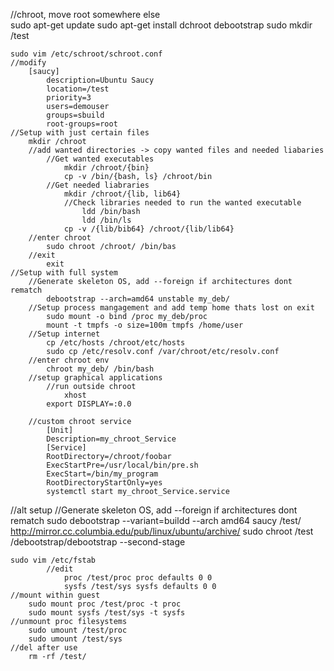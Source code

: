 //chroot, move root somewhere else	
	sudo apt-get update
	sudo apt-get install dchroot debootstrap
	sudo mkdir /test

	sudo vim /etc/schroot/schroot.conf
	//modify
		[saucy]
			description=Ubuntu Saucy
			location=/test
			priority=3
			users=demouser
			groups=sbuild
			root-groups=root
	//Setup with just certain files
		mkdir /chroot
		//add wanted directories -> copy wanted files and needed liabaries
			//Get wanted executables
				mkdir /chroot/{bin}
				cp -v /bin/{bash, ls} /chroot/bin
			//Get needed liabraries	
				mkdir /chroot/{lib, lib64}
				//Check libraries needed to run the wanted executable
					ldd /bin/bash
					ldd /bin/ls
				cp -v /{lib/bib64} /chroot/{lib/lib64}
		//enter chroot
			sudo chroot /chroot/ /bin/bas
		//exit
			exit	
	//Setup with full system 
		//Generate skeleton OS, add --foreign if architectures dont rematch
			debootstrap --arch=amd64 unstable my_deb/
		//Setup process mangagement and add temp home thats lost on exit
			sudo mount -o bind /proc my_deb/proc
			mount -t tmpfs -o size=100m tmpfs /home/user
		//Setup internet
			cp /etc/hosts /chroot/etc/hosts
			sudo cp /etc/resolv.conf /var/chroot/etc/resolv.conf	
		//enter chroot env
			chroot my_deb/ /bin/bash
		//setup graphical applications
			//run outside chroot
				xhost
			export DISPLAY=:0.0
			
		//custom chroot service
			[Unit]
			Description=my_chroot_Service
			[Service]
			RootDirectory=/chroot/foobar
			ExecStartPre=/usr/local/bin/pre.sh
			ExecStart=/bin/my_program
			RootDirectoryStartOnly=yes
			systemctl start my_chroot_Service.service
			
	
//alt setup
    //Generate skeleton OS, add --foreign if architectures dont rematch
        sudo debootstrap --variant=buildd --arch amd64 saucy /test/ http://mirror.cc.columbia.edu/pub/linux/ubuntu/archive/
        sudo chroot /test /debootstrap/debootstrap --second-stage


    sudo vim /etc/fstab
            //edit
                proc /test/proc proc defaults 0 0
                sysfs /test/sys sysfs defaults 0 0	
    //mount within guest
        sudo mount proc /test/proc -t proc
        sudo mount sysfs /test/sys -t sysfs
    //unmount proc filesystems
        sudo umount /test/proc
        sudo umount /test/sys
    //del after use
        rm -rf /test/
